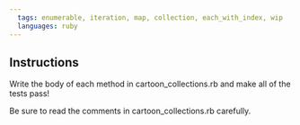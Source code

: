 ```yaml
---
  tags: enumerable, iteration, map, collection, each_with_index, wip
  languages: ruby
---
```


## Instructions

Write the body of each method in cartoon_collections.rb and make all of
the tests pass!

Be sure to read the comments in cartoon_collections.rb carefully.
